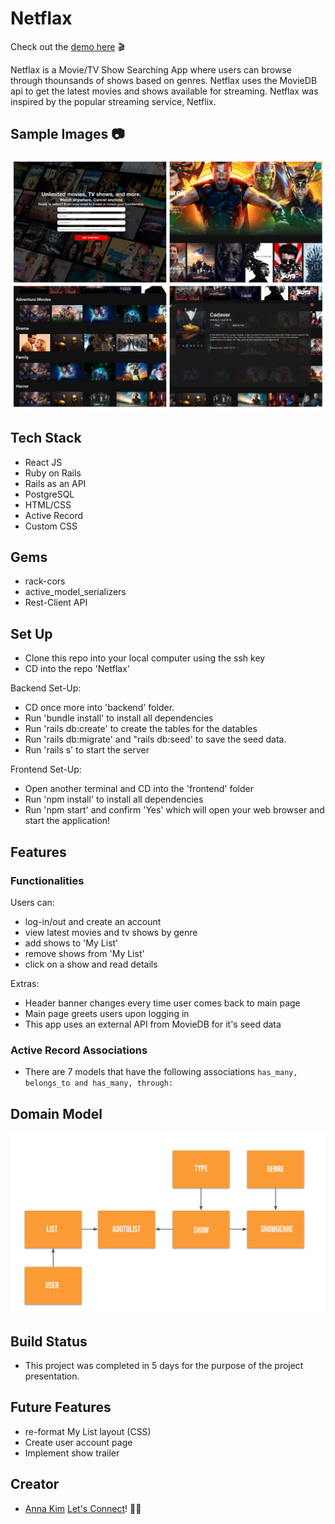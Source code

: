 # Netflax
Check out the <a href="https://youtu.be/hAE1uylB2h4">demo here</a> 🎬

Netflax is a Movie/TV Show Searching App where users can browse through thounsands of shows based on genres. Netflax uses the MovieDB api to get the latest movies and shows available for streaming. Netflax was inspired by the popular streaming service, Netflix.

## Sample Images 📷
<img src='frontend/image/screenshot.png'> </img>
 
 ## Tech Stack
 * React JS
 * Ruby on Rails
 * Rails as an API
 * PostgreSQL
 * HTML/CSS
 * Active Record
 * Custom CSS
 
## Gems 
 * rack-cors
 * active_model_serializers
 * Rest-Client API
 
 ## Set Up
 
 * Clone this repo into your local computer using the ssh key
 * CD into the repo 'Netflax'
 
 Backend Set-Up:
 * CD once more into 'backend' folder.
 * Run 'bundle install' to install all dependencies
 * Run 'rails db:create' to create the tables for the datables
 * Run 'rails db:migrate' and "rails db:seed' to save the seed data.
 * Run 'rails s' to start the server
 
 Frontend Set-Up:
 * Open another terminal and CD into the 'frontend' folder
 * Run 'npm install' to install all dependencies
 * Run 'npm start' and confirm 'Yes' which will open your web browser and start the application!
 

## Features

### Functionalities
Users can:
  * log-in/out and create an account
  * view latest movies and tv shows by genre
  * add shows to 'My List'
  * remove shows from 'My List'
  * click on a show and read details
  
 Extras:
  * Header banner changes every time user comes back to main page
  * Main page greets users upon logging in
  * This app uses an external API from MovieDB for it's seed data

### Active Record Associations
 * There are 7 models that have the following associations ```has_many, belongs_to and has_many, through: ```

## Domain Model
<img src='frontend/image/domainmodel.png'> </img>

 ## Build Status
 * This project was completed in 5 days for the purpose of the project presentation.
 
## Future Features
 * re-format My List layout (CSS)
 * Create user account page
 * Implement show trailer
 
## Creator
 * [Anna Kim](https://github.com/iannakim) <a href = "https://www.linkedin.com/in/devannakim/"> Let's Connect</a>!  👋🏻
 
